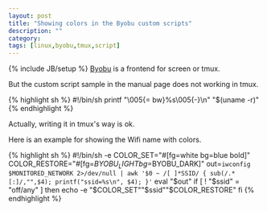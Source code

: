 ```yaml
---
layout: post
title: "Showing colors in the Byobu custom scripts"
description: ""
category: 
tags: [linux,byobu,tmux,script]
---
```

{% include JB/setup %}
[Byobu](byobu.co) is a frontend for screen or tmux.

But the custom script sample in the manual page does not working in tmux.

{% highlight sh %}
#!/bin/sh
printf "\005{= bw}%s\005{-}\n" "$(uname -r)"
{% endhighlight %}

Actually, writing it in tmux's way is ok.

Here is an example for showing the Wifi name with colors.

{% highlight sh %}
#!/bin/sh -e
COLOR_SET="#[fg=white bg=blue bold]"
COLOR_RESTORE="#[fg=$BYOBU_LIGHT bg=$BYOBU_DARK]"
out=`iwconfig $MONITORED_NETWORK 2>/dev/null | awk '$0 ~ /[ ]*SSID/ { sub(/.*[:]/,"",$4); printf("ssid=%s\n", $4); }'`
eval "$out"
if [ ! "$ssid" = "off/any" ]
then
	echo -e "$COLOR_SET""$ssid""$COLOR_RESTORE"
fi
{% endhighlight %}
